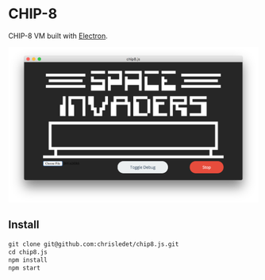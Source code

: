 # CHIP-8

CHIP-8 VM built with [Electron](http://electron.atom.io/).

![screenshot](https://raw.githubusercontent.com/chrisledet/chip8.js/master/Screenshot.png)

## Install

```shell
git clone git@github.com:chrisledet/chip8.js.git
cd chip8.js
npm install
npm start
```
